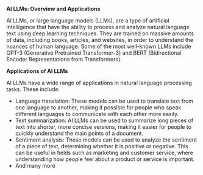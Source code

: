 **AI LLMs: Overview and Applications**

AI LLMs, or large language models (LLMs), are a type of artificial intelligence that have the ability to process and analyze natural language text using deep learning techniques. They are trained on massive amounts of data, including books, articles, and websites, in order to understand the nuances of human language. Some of the most well-known LLMs include GPT-3 (Generative Pretrained Transformer-3) and BERT (Bidirectional Encoder Representations from Transformers).

**Applications of AI LLMs**

AI LLMs have a wide range of applications in natural language processing tasks. These include:

* Language translation: These models can be used to translate text from one language to another, making it possible for people who speak different languages to communicate with each other more easily.
* Text summarization: AI LLMs can be used to summarize long pieces of text into shorter, more concise versions, making it easier for people to quickly understand the main points of a document.
* Sentiment analysis: These models can be used to analyze the sentiment of a piece of text, determining whether it is positive or negative. This can be useful in fields such as marketing and customer service, where understanding how people feel about a product or service is important.
* And many more